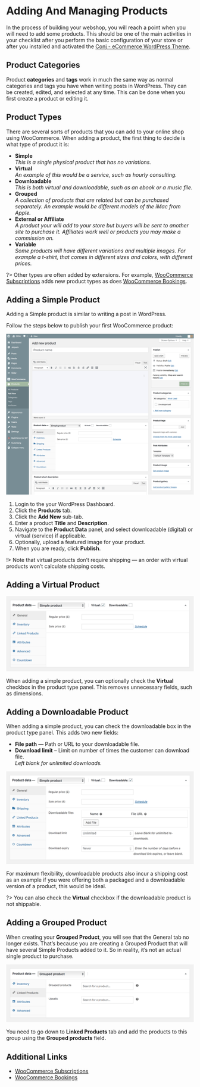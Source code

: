 # Adding And Managing Products

In the process of building your webshop, you will reach a point when you will need to add some products. This should be one of the main activities in your checklist after you perform the basic configuration of your store or after you installed and activated the [Conj - eCommerce WordPress Theme](https://themeforest.net/item/conj-ecommerce-wordpress-theme/21935639?ref=mypreview).

## Product Categories

Product **categories** and **tags** work in much the same way as normal categories and tags you have when writing posts in WordPress. They can be created, edited, and selected at any time. This can be done when you first create a product or editing it.

## Product Types

There are several sorts of products that you can add to your online shop using WooCommerce. When adding a product, the first thing to decide is what type of product it is:

* **Simple**
<br/>*This is a single physical product that has no variations.*
* **Virtual**
<br/>*An example of this would be a service, such as hourly consulting.*
* **Downloadable**
<br/>*This is both virtual and downloadable, such as an ebook or a music file.*
* **Grouped**
<br/>*A collection of products that are related but can be purchased separately. An example would be different models of the iMac from Apple.*
* **External or Affiliate**
<br/>*A product your will add to your store but buyers will be sent to another site to purchase it. Affiliates work well or products you may make a commission on.*
* **Variable**
<br/>*Some products will have different variations and multiple images. For example a t-shirt, that comes in different sizes and colors, with different prices.*

?> Other types are often added by extensions. For example, [WooCommerce Subscriptions](https://woocommerce.com/products/woocommerce-subscriptions/) adds new product types as does [WooCommerce Bookings](http://woocommerce.com/products/woocommerce-memberships/).

## Adding a Simple Product

Adding a Simple product is similar to writing a post in WordPress.

Follow the steps below to publish your first WooCommerce product:

![Adding a Simple Product](img/adding-simple-product.png)

1. Login to the your WordPress Dashboard.
2. Click the **Products** tab.
3. Click the **Add New** sub-tab.
4. Enter a product **Title** and **Description**.
5. Navigate to the **Product Data** panel, and select downloadable (digital) or virtual (service) if applicable.
6. Optionally, upload a featured image for your product.
7. When you are ready, click **Publish**.

!> Note that virtual products don’t require shipping — an order with virtual products won’t calculate shipping costs.

## Adding a Virtual Product

![Adding a Virtual Product](img/adding-virtual-product.png)

When adding a simple product, you can optionally check the **Virtual** checkbox in the product type panel. This removes unnecessary fields, such as dimensions.

## Adding a Downloadable Product

When adding a simple product, you can check the downloadable box in the product type panel. This adds two new fields:

* **File path** — Path or URL to your downloadable file.
* **Download limit** – Limit on number of times the customer can download file.<br/>*Left blank for unlimited downloads.*

![Adding a Downloadable Product](img/adding-downloadable-product.png)

For maximum flexibility, downloadable products also incur a shipping cost as an example if you were offering both a packaged and a downloadable version of a product, this would be ideal.

?> You can also check the **Virtual** checkbox if the downloadable product is not shippable.

## Adding a Grouped Product

When creating your **Grouped Product**, you will see that the General tab no longer exists. That’s because you are creating a Grouped Product that will have several Simple Products added to it. So in reality, it’s not an actual single product to purchase.

![Adding a Grouped Product](img/adding-grouped-product.png)

You need to go down to **Linked Products** tab and add the products to this group using the **Grouped products** field.


## Additional Links

* [WooCommerce Subscriptions](https://woocommerce.com/products/woocommerce-subscriptions/)
* [WooCommerce Bookings](http://woocommerce.com/products/woocommerce-memberships/)
